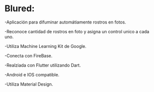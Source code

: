 # Blured:




-Aplicación para difuminar automátiamente rostros en fotos.

 

-Reconoce cantidad de rostros en foto y asigna un control unico a cada uno.

 

-Utiliza Machine Learning Kit de Google.

 

-Conecta con FireBase.

 

-Realziada con Flutter utilizando Dart.

 

-Android e IOS compatible.

 

-Utiliza Material Design.
